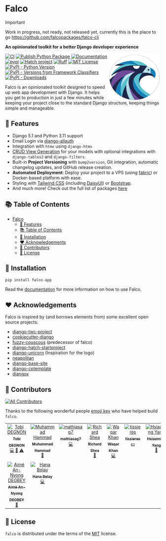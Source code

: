 # Falco

> [!IMPORTANT]
> Work in progress, not ready, not released yet, currently this is the place to go https://github.com/falcopackages/falco-cli

**An opinionated toolkit for a better Django developer experience**

<img align="right" width="170" height="150" src="https://raw.githubusercontent.com/falcopackages/falco/refs/heads/main/docs/_static/falco-logo.svg">

[![CI](https://github.com/Tobi-De/falco/actions/workflows/ci.yml/badge.svg)](https://github.com/Tobi-De/falco/actions/workflows/ci.yml)
[![Publish Python Package](https://github.com/Tobi-De/falco/actions/workflows/publish.yml/badge.svg)](https://github.com/Tobi-De/falco/actions/workflows/publish.yml)
[![Documentation](https://readthedocs.org/projects/falco-app/badge/?version=latest&style=flat)](https://beta.readthedocs.org/projects/falco-app/builds/?version=latest)
[![pypi](https://badge.fury.io/py/falco-app.svg)](https://pypi.org/project/falco-app/)
[![Hatch project](https://img.shields.io/badge/%F0%9F%A5%9A-Hatch-4051b5.svg)](https://github.com/pypa/hatch)
[![Ruff](https://img.shields.io/endpoint?url=https://raw.githubusercontent.com/astral-sh/ruff/main/assets/badge/v2.json)](https://github.com/astral-sh/ruff)
[![MIT License](https://img.shields.io/badge/license-MIT-blue.svg)](https://github.com/Tobi-De/falco/blob/main/LICENSE)
[![PyPI - Python Version](https://img.shields.io/pypi/pyversions/falco-app)](https://pypi.org/project/falco-app/)
[![PyPI - Versions from Framework Classifiers](https://img.shields.io/pypi/frameworkversions/django/falco-app)](https://pypi.org/project/falco-app/)
[![PyPI - Downloads](https://img.shields.io/pypi/dm/falco-app)](https://pypistats.org/packages/falco-app)

Falco is an opinionated toolkit designed to speed up web app development with Django. It helps you get to production in just a few minutes while keeping your project close to the standard Django structure, keeping things simple and manageable.


## 🚀 Features

- Django 5.1 and Python 3.11 support
- Email Login via [django-allauth](https://django-allauth.readthedocs.io/en/latest/)
- Integration with `htmx` using `django-htmx`
- [CRUD View Generation](https://falco.oluwatobi.dev/the_cli/crud.html) for your models with optional integrations with `django-tables2` and `django-filters`.
- Built-in **Project Versioning** with `bump2version`, Git integration, automatic changelog updates, and GitHub release creation.
- **Automated Deployment**: Deploy your project to a VPS (using [fabric](https://www.fabfile.org/)) or Docker-based platform with ease.
- Styling with [Tailwind CSS](https://tailwindcss.com/) (including [DaisyUI](https://daisyui.com/)) or [Bootstrap](https://getbootstrap.com/).
- And much more! Check out the full list of packages [here](https://falco.oluwatobi.dev/the_cli/start_project/packages.html)


## 📚 Table of Contents

- [Falco](#falco)
  - [🚀 Features](#-features)
  - [📚 Table of Contents](#-table-of-contents)
  - [📖 Installation](#-installation)
  - [♥️ Acknowledgements](#️-acknowledgements)
  - [👥 Contributors](#-contributors)
  - [📜 License](#-license)

## 📖 Installation

```console
pip install falco-app
```

Read the [documentation](https://falco.oluwatobi.dev) for more information on how to use Falco.

## ♥️ Acknowledgements

Falco is inspired by (and borrows elements from) some excellent open source projects:

- [django-twc-project](https://github.com/westerveltco/django-twc-project)
- [cookiecutter-django](https://github.com/cookiecutter/cookiecutter-django)
- [fuzzy-couscous](https://github.com/Tobi-De/fuzzy-couscous) (predecessor of falco)
- [django-hatch-startproject](https://github.com/oliverandrich/django-hatch-startproject)
- [django-unicorn](https://github.com/adamghill/django-unicorn) (Inspiration for the logo)
- [neapolitan](https://github.com/carltongibson/neapolitan)
- [django-base-site](https://github.com/epicserve/django-base-site)
- [django-cptemplate](https://github.com/softwarecrafts/django-cptemplate)
- [djangox](https://github.com/wsvincent/djangox)

## 👥 Contributors

<!-- ALL-CONTRIBUTORS-BADGE:START - Do not remove or modify this section -->
[![All Contributors](https://img.shields.io/badge/all_contributors-9-orange.svg?style=flat-square)](#contributors-)
<!-- ALL-CONTRIBUTORS-BADGE:END -->

<!-- contributors:start -->
Thanks to the following wonderful people [emoji key](https://allcontributors.org/docs/en/emoji-key) who have helped build `falco`.

<!-- ALL-CONTRIBUTORS-LIST:START - Do not remove or modify this section -->
<!-- prettier-ignore-start -->
<!-- markdownlint-disable -->
<table>
  <tbody>
    <tr>
      <td align="center" valign="top" width="14.28%"><a href="http://oluwatobi.dev"><img src="https://avatars.githubusercontent.com/u/40334729?v=4?s=100" width="100px;" alt="Tobi DEGNON"/><br /><sub><b>Tobi DEGNON</b></sub></a><br /><a href="https://github.com/Tobi-De/falco/commits?author=Tobi-De" title="Code">💻</a> <a href="https://github.com/Tobi-De/falco/commits?author=Tobi-De" title="Documentation">📖</a> <a href="https://github.com/Tobi-De/falco/commits?author=Tobi-De" title="Tests">⚠️</a></td>
      <td align="center" valign="top" width="14.28%"><a href="https://github.com/hammadarshad1"><img src="https://avatars.githubusercontent.com/u/45298916?v=4?s=100" width="100px;" alt="Muhammad Hammad"/><br /><sub><b>Muhammad Hammad</b></sub></a><br /><a href="#ideas-hammadarshad1" title="Ideas, Planning, & Feedback">🤔</a></td>
      <td align="center" valign="top" width="14.28%"><a href="https://github.com/mathiasag7"><img src="https://avatars.githubusercontent.com/u/50689712?v=4?s=100" width="100px;" alt="mathiasag7"/><br /><sub><b>mathiasag7</b></sub></a><br /><a href="https://github.com/Tobi-De/falco/commits?author=mathiasag7" title="Code">💻</a></td>
      <td align="center" valign="top" width="14.28%"><a href="http://mainlydata.kubadev.com"><img src="https://avatars.githubusercontent.com/u/403435?v=4?s=100" width="100px;" alt="Richard Shea"/><br /><sub><b>Richard Shea</b></sub></a><br /><a href="https://github.com/Tobi-De/falco/commits?author=shearichard" title="Documentation">📖</a></td>
      <td align="center" valign="top" width="14.28%"><a href="https://lexumsoft.com/"><img src="https://avatars.githubusercontent.com/u/96701299?v=4?s=100" width="100px;" alt="Waqar Khan"/><br /><sub><b>Waqar Khan</b></sub></a><br /><a href="https://github.com/Tobi-De/falco/commits?author=786raees" title="Code">💻</a></td>
      <td align="center" valign="top" width="14.28%"><a href="https://github.com/tissieres"><img src="https://avatars.githubusercontent.com/u/2410978?v=4?s=100" width="100px;" alt="tissieres"/><br /><sub><b>tissieres</b></sub></a><br /><a href="#financial-tissieres" title="Financial">💵</a></td>
      <td align="center" valign="top" width="14.28%"><a href="https://lepture.com"><img src="https://avatars.githubusercontent.com/u/290496?v=4?s=100" width="100px;" alt="Hsiaoming Yang"/><br /><sub><b>Hsiaoming Yang</b></sub></a><br /><a href="https://github.com/Tobi-De/falco/issues?q=author%3Alepture" title="Bug reports">🐛</a></td>
    </tr>
    <tr>
      <td align="center" valign="top" width="14.28%"><a href="https://github.com/aimedey19"><img src="https://avatars.githubusercontent.com/u/89580257?v=4?s=100" width="100px;" alt="Aimé An-Nyong DEGBEY"/><br /><sub><b>Aimé An-Nyong DEGBEY</b></sub></a><br /><a href="#ideas-aimedey19" title="Ideas, Planning, & Feedback">🤔</a></td>
      <td align="center" valign="top" width="14.28%"><a href="https://github.com/earthcomfy"><img src="https://avatars.githubusercontent.com/u/66206865?v=4?s=100" width="100px;" alt="Hana Belay"/><br /><sub><b>Hana Belay</b></sub></a><br /><a href="https://github.com/Tobi-De/falco/commits?author=earthcomfy" title="Code">💻</a></td>
    </tr>
  </tbody>
</table>

<!-- markdownlint-restore -->
<!-- prettier-ignore-end -->

<!-- ALL-CONTRIBUTORS-LIST:END -->
<!-- prettier-ignore-start -->
<!-- markdownlint-disable -->

<!-- markdownlint-restore -->
<!-- prettier-ignore-end -->

<!-- ALL-CONTRIBUTORS-LIST:END -->
<!-- contributors:end -->

## 📜 License

`falco` is distributed under the terms of the [MIT](https://spdx.org/licenses/MIT.html) license.
